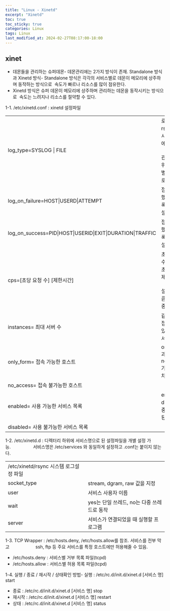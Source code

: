 ```yaml
---
title: "Linux - Xinetd"
excerpt: "Xinetd"
toc: true
toc_sticky: true
categories: Linux
tags: Linux
last_modified_at: 2024-02-27T08:17:00-18:00
---
```



## xinet

- 데몬들을 관리하는 슈퍼데몬- 데몬관리에는 2가지 방식이 존재. Standalone 방식과 Xinetd 방식- Standalone 방식은 각각의 서비스별로 데몬이 메모리에 상주하며 동작하는 방식으로  속도가 빠르나 리소스를 많이 점유한다.  
- Xinetd 방식은 슈퍼 데몬이 메모리에 상주하며 관리하는 데몬을 동작시키는 방식으로  속도는 느려지나 리소스를 절약할 수 있다.


1-1. /etc/xinetd.conf : xinetd 설정파일  
  
|   |   |
|---|---|
|log_type=SYSLOG \| FILE|로그파일을 rsyslog등 시스템 로그에서<br><br>관리되도록 위임하거나, 별도의 파일로 선택|
|log_on_failure=HOST\|USERD\|ATTEMPT|접속에 실패했을 때 기록될 값을 설정|
|log_on_success=PID\|HOST\|USERID\|EXIT\|DURATION\|TRAFFIC|접속에 성공했을 때 기록될 값을 설정|
|cps=[초당 요청 수] [제한시간]|초당 요청 수 만큼을 초과할 경우 제한시간에<br><br>설정된 초만큼 접속을 중단|
|instances= 최대 서버 수|같은 IP에서 접속할 수 있는 최대 서비스 수|
|only_form= 접속 가능한 호스트|only_form과 no_access가 중복되면 차단됨|
|no_access= 접속 불가능한 호스트|
|enabled= 사용 가능한 서비스 목록|enabled과 disabled가 중복되면 차된됨|
|disabled= 사용 불가능한 서비스 목록|


1-2. /etc/xinetd.d : 디렉터리 하위에 서비스명으로 된 설정파일을 개별 설정 가능.                  서비스명은 /etc/services 와 동일하게 설정하고 .conf는 붙이지 않는다.

|   |   |
|---|---|
|/etc/xinetd/rsync 시스템 로그설정 파일|   |
|socket_type|stream, dgram, raw 값을 지정|
|user|서비스 사용자 이름|
|wait|yes는 단일 쓰레드, no는 다중 쓰레드로 동작|
|server|서비스가 연결되었을 때 실행할 프로그램|


1-3. TCP Wrapper : /etc/hosts.deny, /etc/hosts.allow를 참조. 서비스를 전부 막고                     ssh, ftp 등 주요 서비스를 특정 호스트에만 허용해줄 수 있음.  
- /etc/hosts.deny : 서비스별 거부 목록 파일(tcpd)  
- /etc/hosts.allow : 서비스별 허용 목록 파일(tcpd)

1-4. 실행 / 종료 / 재시작 / 상태확인 방법- 실행 : /etc/rc.d/init.d/xinet.d [서비스 명] start    
- 종료 : /etc/rc.d/init.d/xinet.d [서비스 명] stop   
- 재시작 : /etc/rc.d/init.d/xinet.d [서비스 명] restart   
- 상태 : /etc/rc.d/init.d/xinet.d [서비스 명] status